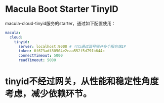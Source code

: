 # Macula Boot Starter TinyID

macula-cloud-tinyid服务的starter，通过如下配置使用：

```yaml
macula:
  cloud:
    tinyid:
      server: localhost:9000 # 可以通过逗号隔开多个服务端IP
      token: 0f673adf80504e2eaa552f5d791b644c
      connectTimeout: 5000
      readTimeout: 5000
```

# tinyid不经过网关，从性能和稳定性角度考虑，减少依赖环节。
